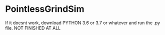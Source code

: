# PointlessGrindSim


If it doesnt work, download PYTHON 3.6 or 3.7 or whatever and run the .py file. NOT FINISHED AT ALL
